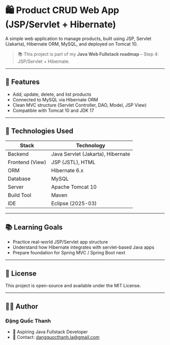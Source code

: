 # 🛍️ Product CRUD Web App (JSP/Servlet + Hibernate)

A simple web application to manage products, built using JSP, Servlet (Jakarta), Hibernate ORM, MySQL, and deployed on Tomcat 10.

> 📚 This project is part of my **Java Web Fullstack roadmap** – Step 4: JSP/Servlet + Hibernate.

---

## 🚀 Features

- Add, update, delete, and list products
- Connected to MySQL via Hibernate ORM
- Clean MVC structure (Servlet Controller, DAO, Model, JSP View)
- Compatible with Tomcat 10 and JDK 17

---

## 🧰 Technologies Used

| Stack           | Technology         |
|----------------|--------------------|
| Backend         | Java Servlet (Jakarta), Hibernate |
| Frontend (View) | JSP (JSTL), HTML   |
| ORM             | Hibernate 6.x      |
| Database        | MySQL              |
| Server          | Apache Tomcat 10   |
| Build Tool      | Maven              |
| IDE             | Eclipse (2025-03)  |

---

## 📚 Learning Goals

- Practice real-world JSP/Servlet app structure
- Understand how Hibernate integrates with servlet-based Java apps
- Prepare foundation for Spring MVC / Spring Boot next

--- 

## 📜 License

This project is open-source and available under the MIT License.

---

## 🙋‍♂️ Author

### Đặng Quốc Thanh
- 🚀 Aspiring Java Fullstack Developer
- 📧 Contact: dangquocthanh.la@gmail.com

